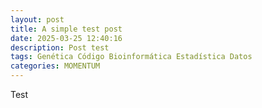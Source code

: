 ```yaml
---
layout: post
title: A simple test post
date: 2025-03-25 12:40:16
description: Post test
tags: Genética Código Bioinformática Estadística Datos
categories: MOMENTUM
---
```

Test